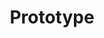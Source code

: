---
# This topic lives at
# https://digital.gov/topics/prototype

slug: "prototype"

# Topic Title
title: "Prototype"

# description — keep it short and clear
summary: ""


# Weight
weight: 1

# For more information on managing topics,
# see https://github.com/GSA/digitalgov.gov/wiki
---
